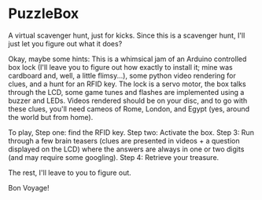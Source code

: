 # PuzzleBox
A virtual scavenger hunt, just for kicks. 
Since this is a scavenger hunt, I'll just let you figure out what it does?

Okay, maybe some hints: This is a whimsical jam of an Arduino controlled box lock (I'll leave you to figure out how exactly to install it; mine was cardboard and, well, a little flimsy...), some python video rendering for clues, and a hunt for an RFID key. The lock is a servo motor, the box talks through the LCD, some game tunes and flashes are implemented using a buzzer and LEDs. Videos rendered should be on your disc, and to go with these clues, you'll need cameos of Rome, London, and Egypt (yes, around the world but from home).

To play,
Step one: find the RFID key. Step two: Activate the box. Step 3: Run through a few brain teasers (clues are presented in videos + a question displayed on the LCD) where the answers are always in one or two digits (and may require some googling). Step 4: Retrieve your treasure.

The rest, I'll leave to you to figure out.

Bon Voyage!


